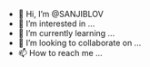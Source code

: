 - 👋 Hi, I’m @SANJIBLOV
- 👀 I’m interested in ...
- 🌱 I’m currently learning ...
- 💞️ I’m looking to collaborate on ...
- 📫 How to reach me ...

<!---
SANJIBLOV/SANJIBLOV is a ✨ special ✨ repository because its `README.md` (this file) appears on your GitHub profile.
You can click the Preview link to take a look at your changes.
--->
